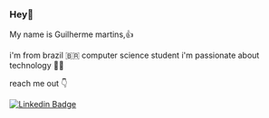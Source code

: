 ### Hey👋

My name is Guilherme martins,👍

i'm from brazil 🇧🇷 computer science student i'm passionate about technology 👨‍💻

reach me out 👇
 
 [![Linkedin Badge](https://img.shields.io/badge/-LinkedIn-blue?style=flat-square&logo=Linkedin&logoColor=white&link=https://www.linkedin.com/in/guilherme-martins-976096162/)](https://www.linkedin.com/in/guilherme-martins-97609612/) 
